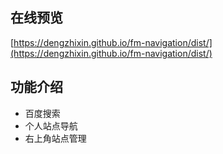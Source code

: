 ## 在线预览

[https://dengzhixin.github.io/fm-navigation/dist/](https://dengzhixin.github.io/fm-navigation/dist/)

## 功能介绍

- 百度搜索
- 个人站点导航
- 右上角站点管理
